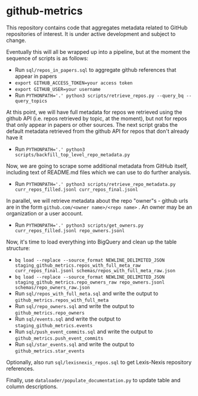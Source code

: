 # github-metrics

This repository contains code that aggregates metadata related to GitHub repositories of interest. It is under
active development and subject to change.

Eventually this will all be wrapped up into a pipeline, but at the moment the sequence of scripts is as follows:

* Run `sql/repos_in_papers.sql` to aggregate github references that appear in papers
* `export GITHUB_ACCESS_TOKEN=your access token`
* `export GITHUB_USER=your username`
* Run `PYTHONPATH='.' python3 scripts/retrieve_repos.py --query_bq --query_topics`

At this point, we will have full metadata for repos we retrieved using the github API (i.e. repos retrieved
by topic, at the moment), but not for repos that only appear in papers or other sources. The next script
grabs the default metadata retrieved from the github API for repos that don't already have it

* Run `PYTHONPATH='.' python3 scripts/backfill_top_level_repo_metadata.py`

Now, we are going to scrape some additional metadata from GitHub itself, including text of README.md files
which we can use to do further analysis.

* Run `PYTHONPATH='.' python3 scripts/retrieve_repo_metadata.py curr_repos_filled.jsonl curr_repos_final.jsonl`

In parallel, we will retrieve metadata about the repo "owner"s - github urls are in the form
`github.com/<owner name>/<repo name>` . An owner may be an organization or a user account.

* Run `PYTHONPATH='.' python3 scripts/get_owners.py curr_repos_filled.jsonl repo_owners.jsonl`

Now, it's time to load everything into BigQuery and clean up the table structure:

* `bq load --replace --source_format NEWLINE_DELIMITED_JSON staging_github_metrics.repos_with_full_meta_raw curr_repos_final.jsonl schemas/repos_with_full_meta_raw.json`
* `bq load --replace --source_format NEWLINE_DELIMITED_JSON staging_github_metrics.repo_owners_raw repo_owners.jsonl schemas/repo_owners_raw.json`
* Run `sql/repos_with_full_meta.sql` and write the output to `github_metrics.repos_with_full_meta`
* Run `sql/repo_owners.sql` and write the output to `github_metrics.repo_owners`
* Run `sql/events.sql` and write the output to `staging_github_metrics.events`
* Run `sql/push_event_commits.sql` and write the output to `github_metrics.push_event_commits`
* Run `sql/star_events.sql` and write the output to `github_metrics.star_events`

Optionally, also run `sql/lexisnexis_repos.sql` to get Lexis-Nexis repository references.

Finally, use `dataloader/populate_documentation.py` to update table and column descriptions.
